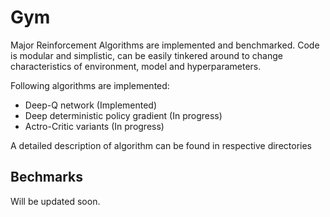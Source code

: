 # Gym

Major Reinforcement Algorithms are implemented and benchmarked.
Code is modular and simplistic, can be easily tinkered around
to change characteristics of environment, model and hyperparameters.

Following algorithms are implemented:
* Deep-Q network (Implemented)
* Deep deterministic policy gradient (In progress)
* Actro-Critic variants (In progress)

A detailed description of algorithm can be found in respective directories

## Bechmarks
Will be updated soon.
